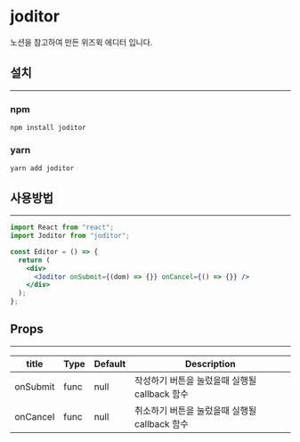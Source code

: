 # joditor

노션을 참고하여 만든 위즈윅 에디터 입니다.
<br/>

## 설치

---

### npm

```
npm install joditor
```

### yarn

```
yarn add joditor
```

## 사용방법

---

```jsx
import React from "react";
import Joditor from "joditor";

const Editor = () => {
  return (
    <div>
      <Joditor onSubmit={(dom) => {}} onCancel={() => {}} />
    </div>
  );
};
```

## Props

---

| title    | Type | Default | Description                                   |
| -------- | ---- | ------- | --------------------------------------------- |
| onSubmit | func | null    | 작성하기 버튼을 눌렀을때 실행될 callback 함수 |
| onCancel | func | null    | 취소하기 버튼을 눌렀을때 실행될 callback 함수 |
